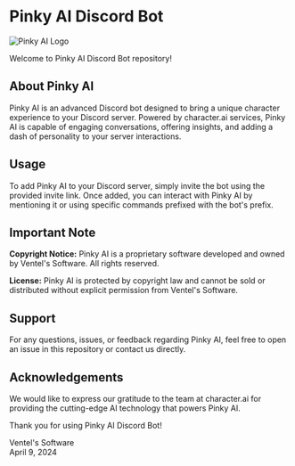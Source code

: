 # Pinky AI Discord Bot

![Pinky AI Logo](pinky_ai_logo.png)

Welcome to Pinky AI Discord Bot repository!

## About Pinky AI
Pinky AI is an advanced Discord bot designed to bring a unique character experience to your Discord server. Powered by character.ai services, Pinky AI is capable of engaging conversations, offering insights, and adding a dash of personality to your server interactions.

## Usage
To add Pinky AI to your Discord server, simply invite the bot using the provided invite link. Once added, you can interact with Pinky AI by mentioning it or using specific commands prefixed with the bot's prefix.

## Important Note
**Copyright Notice:** Pinky AI is a proprietary software developed and owned by Ventel's Software. All rights reserved.

**License:** Pinky AI is protected by copyright law and cannot be sold or distributed without explicit permission from Ventel's Software.

## Support
For any questions, issues, or feedback regarding Pinky AI, feel free to open an issue in this repository or contact us directly.

## Acknowledgements
We would like to express our gratitude to the team at character.ai for providing the cutting-edge AI technology that powers Pinky AI.

Thank you for using Pinky AI Discord Bot!

Ventel's Software  
April 9, 2024